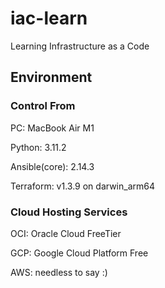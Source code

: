 # iac-learn

Learning Infrastructure as a Code

## Environment

### Control From

PC: MacBook Air M1

Python: 3.11.2

Ansible(core): 2.14.3

Terraform: v1.3.9 on darwin_arm64

### Cloud Hosting Services

OCI: Oracle Cloud FreeTier

GCP: Google Cloud Platform Free

AWS: needless to say :)
